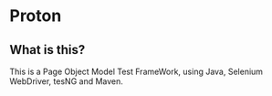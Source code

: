# Proton

## What is this?

This is a Page Object Model Test FrameWork, using Java, Selenium WebDriver, tesNG and Maven. 
